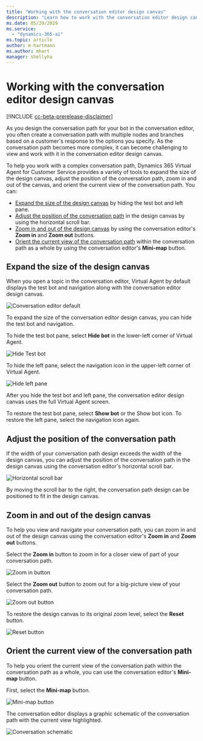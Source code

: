 ```yaml
---
title: "Working with the conversation editor design canvas"
description: "Learn how to work with the conversation editor design canvas."
ms.date: 05/29/2019
ms.service:
  - "dynamics-365-ai"
ms.topic: article
author: m-hartmann
ms.author: mhart
manager: shellyha
---
```


# Working with the conversation editor design canvas

[!INCLUDE [cc-beta-prerelease-disclaimer](includes/cc-beta-prerelease-disclaimer.md)]

As you design the conversation path for your bot in the conversation editor, you often create a conversation path with multiple nodes and branches based on a customer's response to the options you specify. As the conversation path becomes more complex, it can become challenging to view and work with it in the conversation editor design canvas.

To help you work with a complex conversation path, Dynamics 365 Virtual Agent for Customer Service provides a variety of tools to expand the size of the design canvas, adjust the position of the conversation path, zoom in and out of the canvas, and orient the current view of the conversation path. You can:

* [Expand the size of the design canvas](#expand-the-size-of-the-design-canvas) by hiding the test bot and left pane.
* [Adjust the position of the conversation path](#adjust-the-position-of-the-conversation-path) in the design canvas by using the horizontal scroll bar.
* [Zoom in and out of the design canvas](#zoom-in-and-out-of-the-design-canvas) by using the conversation editor's **Zoom in** and **Zoom out** buttons.
* [Orient the current view of the conversation path](#orient-the-current-view-of-the-conversation-path) within the conversation path as a whole by using the conversation editor's **Mini-map** button.

## Expand the size of the design canvas

When you open a topic in the conversation editor, Virtual Agent by default displays the test bot and navigation along with the conversation editor design canvas.

![Conversation editor default](media/conversation-editor-default.png)

To expand the size of the conversation editor design canvas, you can hide the test bot and navigation.

To hide the test bot pane, select **Hide bot** in the lower-left corner of Virtual Agent.

![Hide Test bot](media/hide-test-va.png)

To hide the left pane, select the navigation icon in the upper-left corner of Virtual Agent.

![Hide left pane](media/expand-canvas-nav.png)

After you hide the test bot and left pane, the conversation editor design canvas uses the full Virtual Agent screen.

To restore the test bot pane, select **Show bot** or the Show bot icon. To restore the left pane, select the navigation icon again.

## Adjust the position of the conversation path

If the width of your conversation path design exceeds the width of the design canvas, you can adjust the position of the conversation path in the design canvas using the conversation editor's horizontal scroll bar.

![Horizontal scroll bar](media/horizontal-scroll-bar.png)

By moving the scroll bar to the right, the conversation path design can be positioned to fit in the design canvas.

## Zoom in and out of the design canvas

To help you view and navigate your conversation path, you can zoom in and out of the design canvas using the conversation editor's **Zoom in** and **Zoom out** buttons.

Select the **Zoom in** button to zoom in for a closer view of part of your conversation path.

![Zoom in button](media/zoom-in.png)

Select the **Zoom out** button to zoom out for a big-picture view of your conversation path.

![Zoom out button](media/zoom-out.png)

To restore the design canvas to its original zoom level, select the **Reset** button.

![Reset button](media/reset.png)

## Orient the current view of the conversation path

To help you orient the current view of the conversation path within the conversation path as a whole, you can use the conversation editor's **Mini-map** button.

First, select the **Mini-map** button.

![Mini-map button](media/mini-map-button.png)

The conversation editor displays a graphic schematic of the conversation path with the current view highlighted.

![Conversation schematic](media/conversation-schematic.png)
